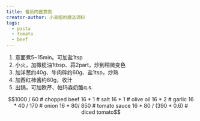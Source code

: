 ```yaml
---
title: 番茄肉酱意面
creator-author: 小高姐的魔法调料
tags:
  - pasta
  - tomato
  - beef
---
```


1. 意面煮5~15min。可加盐1tsp
2. 小火，加橄榄油1tbsp、蒜2part，炒到稍微变色
3. 加洋葱约40g、牛肉碎约60g、盐1tsp，炒熟
4. 加西红柿酱约80g，收汁
5. 出锅，可加欧芹、帕玛森奶酪q.s.

```math
1000 / 60 # chopped beef
16 * 1 # salt
16 * 1 # olive oil
16 * 2 # garlic
16 * 40 / 170 # onion
16 * 80/ 850 # tomato sauce
16 * 80 / (390 * 0.6) # diced tomato
```
